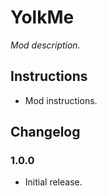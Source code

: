 # YolkMe

*Mod description.*

## Instructions

  * Mod instructions.

## Changelog

### 1.0.0

  * Initial release.